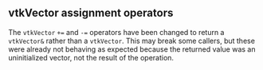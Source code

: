 ## vtkVector assignment operators

The `vtkVector` `+=` and `-=` operators have been changed to return a
`vtkVector&` rather than a `vtkVector`. This may break some callers, but these
were already not behaving as expected because the returned value was an
uninitialized vector, not the result of the operation.

